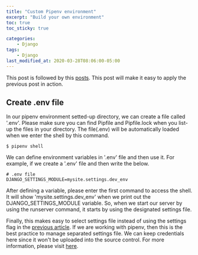 ```yaml
---
title: "Custom Pipenv environment"
excerpt: "Build your own environment"
toc: true
toc_sticky: true

categories:
    - Django
tags:
    - Django
last_modified_at: 2020-03-28T08:06:00-05:00
---
```


This post is followed by this [posts](https://devjunhong.github.io/django/separating_settings_files/). This post will make it easy to apply the previous post in action. 


## Create .env file 

In our pipenv environment setted-up directory, we can create a file called '.env'. Please make sure you can find Pipfile and Pipfile.lock when you list-up the files in your directory. The file(.env) will be automatically loaded when we enter the shell by this command. 
```
$ pipenv shell
```
We can define environment variables in '.env' file and then use it. For example, if we create a '.env' file and then write the below. 
```
# .env file 
DJANGO_SETTINGS_MODULE=mysite.settings.dev_env
```
After defining a variable, please enter the first command to access the shell. It will show 'mysite.settings.dev_env' when we print out the DJANGO_SETTINGS_MODULE variable. So, when we start our server by using the runserver command, it starts by using the designated settings file. 

Finally, this makes easy to select settings file instead of using the settings flag in the [previous article](https://devjunhong.github.io/django/separating_settings_files/). If we are working with pipenv, then this is the best practice to manage separated settings file. We can keep credentials here since it won't be uploaded into the source control. For more information, please visit [here](https://pipenv.readthedocs.io/en/stable/advanced/#support-for-environment-variables). 